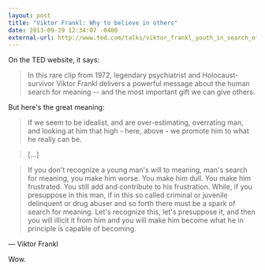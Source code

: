 ```yaml
---
layout: post
title: "Viktor Frankl: Why to believe in others"
date: 2013-09-29 12:34:07 -0400
external-url: http://www.ted.com/talks/viktor_frankl_youth_in_search_of_meaning.html
---
```


On the TED website, it says:

> In this rare clip from 1972, legendary psychiatrist and Holocaust-survivor
> Viktor Frankl delivers a powerful message about the human search for meaning
> -- and the most important gift we can give others.

But here's the great meaning:

> If we seem to be idealist, and are over-estimating, overrating man, and
> looking at him that high - here, above - we promote him to what he really can
> be.

> [...]

> If you don't recognize a young man's will to meaning, man's search for
> meaning, you make him worse. You make him dull. You make him frustrated. You
> still add and contribute to his frustration. While, if you presuppose in this
> man, if in this so called criminal or juvenile delinquent or drug abuser and so forth there must be a
> spark of search for meaning. Let's recognize this, let's presuppose it, and
> then you will illicit it from him and you will make him become what he in
> principle is capable of becoming.

&#8212; Viktor Frankl

Wow.
